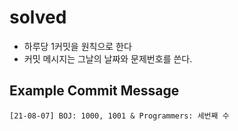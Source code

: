 # solved

- 하루당 1커밋을 원칙으로 한다
- 커밋 메시지는 그날의 날짜와 문제번호를 쓴다.

## Example Commit Message

```
[21-08-07] BOJ: 1000, 1001 & Programmers: 세번째 수
```

